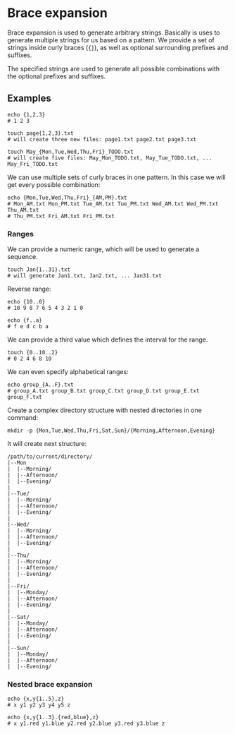 # Brace expansion

Brace expansion is used to generate arbitrary strings. Basically is uses to generate
multiple strings for us based on a pattern. We provide a set of strings inside curly
braces (`{}`), as well as optional surrounding prefixes and suffixes.

The specified strings are used to generate all possible combinations with the optional
prefixes and suffixes.

## Examples

```shell
echo {1,2,3}
# 1 2 3
```

```shell
touch page{1,2,3}.txt
# will create three new files: page1.txt page2.txt page3.txt
```

```shell
touch May_{Mon,Tue,Wed,Thu,Fri}_TODO.txt
# will create five files: May_Mon_TODO.txt, May_Tue_TODO.txt, ... May_Fri_TODO.txt
```

We can use multiple sets of curly braces in one pattern. In this case we will get every
possible combination:

```shell
echo {Mon,Tue,Wed,Thu,Fri}_{AM,PM}.txt
# Mon_AM.txt Mon_PM.txt Tue_AM.txt Tue_PM.txt Wed_AM.txt Wed_PM.txt Thu_AM.txt
# Thu_PM.txt Fri_AM.txt Fri_PM.txt
```

### Ranges

We can provide a numeric range, which will be used to generate a sequence.

```shell
touch Jan{1..31}.txt
# will generate Jan1.txt, Jan2.txt, ... Jan31.txt
```

Reverse range:

```shell
echo {10..0}
# 10 9 8 7 6 5 4 3 2 1 0

echo {f..a}
# f e d c b a
```

We can provide a third value which defines the interval for the range.

```shell
touch {0..10..2}
# 0 2 4 6 8 10
```

We can even specify alphabetical ranges:

```shell
echo group_{A..F}.txt
# group_A.txt group_B.txt group_C.txt group_D.txt group_E.txt group_F.txt
```

Create a complex directory structure with nested directories in one command:

```shell
mkdir -p {Mon,Tue,Wed,Thu,Fri,Sat,Sun}/{Morning,Afternoon,Evening}
```

It will create next structure:

```
/path/to/current/directory/
|--Mon
|  |--Morning/
|  |--Afternoon/
|  |--Evening/
|
|--Tue/
|  |--Morning/
|  |--Afternoon/
|  |--Evening/
|
|--Wed/
|  |--Morning/
|  |--Afternoon/
|  |--Evening/
|
|--Thu/
|  |--Morning/
|  |--Afternoon/
|  |--Evening/
|
|--Fri/
|  |--Monday/
|  |--Afternoon/
|  |--Evening/
|
|--Sat/
|  |--Monday/
|  |--Afternoon/
|  |--Evening/
|
|--Sun/
|  |--Monday/
|  |--Afternoon/
|  |--Evening/
```

### Nested brace expansion

```shell
echo {x,y{1..5},z}
# x y1 y2 y3 y4 y5 z
```

```shell
echo {x,y{1..3}.{red,blue},z}
# x y1.red y1.blue y2.red y2.blue y3.red y3.blue z
```
